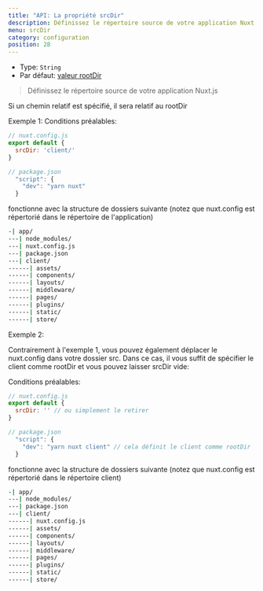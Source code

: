 ```yaml
---
title: "API: La propriété srcDir"
description: Définissez le répertoire source de votre application Nuxt.js
menu: srcDir
category: configuration
position: 28
---
```


- Type: `String`
- Par défaut: [valeur rootDir](/api/configuration-rootdir)

> Définissez le répertoire source de votre application Nuxt.js

Si un chemin relatif est spécifié, il sera relatif au rootDir

Exemple 1:
Conditions préalables:
```js
// nuxt.config.js
export default {
  srcDir: 'client/'
}

// package.json
  "script": {
    "dev": "yarn nuxt"
  }
```
fonctionne avec la structure de dossiers suivante (notez que nuxt.config est répertorié dans le répertoire de l'application)
```bash
-| app/
---| node_modules/
---| nuxt.config.js
---| package.json
---| client/
------| assets/
------| components/
------| layouts/
------| middleware/
------| pages/
------| plugins/
------| static/
------| store/
```

Exemple 2:

Contrairement à l'exemple 1, vous pouvez également déplacer le nuxt.config dans votre dossier src. Dans ce cas, il vous
suffit de spécifier le client comme rootDir et vous pouvez laisser srcDir vide:

Conditions préalables:
```js
// nuxt.config.js
export default {
  srcDir: '' // ou simplement le retirer
}

// package.json
  "script": {
    "dev": "yarn nuxt client" // cela définit le client comme rootDir
  }
```
fonctionne avec la structure de dossiers suivante (notez que nuxt.config est répertorié dans le répertoire client)
```bash
-| app/
---| node_modules/
---| package.json
---| client/
------| nuxt.config.js
------| assets/
------| components/
------| layouts/
------| middleware/
------| pages/
------| plugins/
------| static/
------| store/
```
